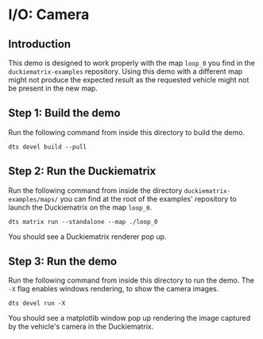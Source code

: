 # I/O: Camera

## Introduction

This demo is designed to work properly with the map `loop_0` you find
in the `duckiematrix-examples` repository.
Using this demo with a different map might not produce the
expected result as the requested vehicle might not be present
in the new map.

## Step 1: Build the demo

Run the following command from inside this directory to build the demo.

```shell
dts devel build --pull
```

## Step 2: Run the Duckiematrix

Run the following command from inside the directory `duckiematrix-examples/maps/` you can
find at the root of the examples' repository to launch the Duckiematrix on the
map `loop_0`.

```shell
dts matrix run --standalone --map ./loop_0
```

You should see a Duckiematrix renderer pop up.

## Step 3: Run the demo

Run the following command from inside this directory to run the demo. The `-X` flag enables windows rendering, to show the camera images.

```shell
dts devel run -X
```

You should see a matplotlib window pop up rendering the image captured
by the vehicle's camera in the Duckiematrix.
